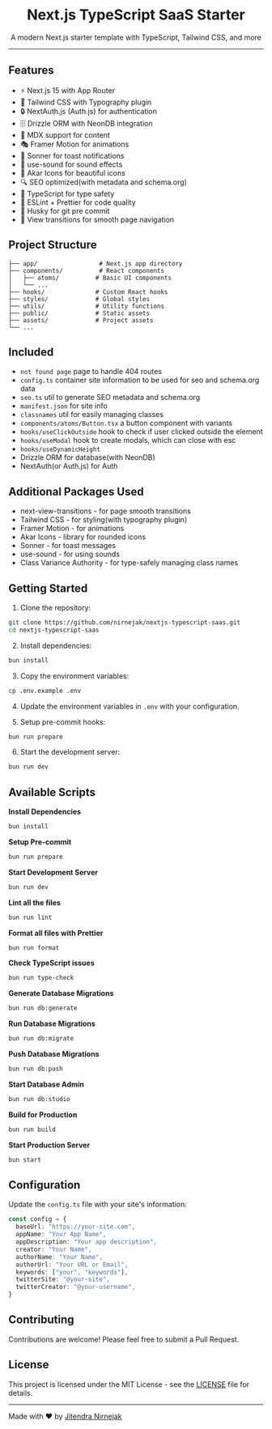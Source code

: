 <h1 align="center">
  Next.js TypeScript SaaS Starter
</h1>

<p align="center">
  A modern Next.js starter template with TypeScript, Tailwind CSS, and more
</p>

---

## Features

- ⚡️ Next.js 15 with App Router
- 🎨 Tailwind CSS with Typography plugin
- 🔒 NextAuth.js (Auth.js) for authentication
- 🗄️ Drizzle ORM with NeonDB integration
- 📝 MDX support for content
- 🎭 Framer Motion for animations
- 🔔 Sonner for toast notifications
- 🎵 use-sound for sound effects
- 🎨 Akar Icons for beautiful icons
- 🔍 SEO optimized(with metadata and schema.org)
- 🎯 TypeScript for type safety
- 🧹 ESLint + Prettier for code quality
- 🐶 Husky for git pre commit
- 🚀 View transitions for smooth page navigation

## Project Structure

```
├── app/                 # Next.js app directory
├── components/          # React components
│   ├── atoms/          # Basic UI components
│   └── ...
├── hooks/              # Custom React hooks
├── styles/             # Global styles
├── utils/              # Utility functions
├── public/             # Static assets
├── assets/             # Project assets
└── ...
```

## Included

- `not found page` page to handle 404 routes
- `config.ts` container site information to be used for seo and schema.org data
- `seo.ts` util to generate SEO metadata and schema.org
- `manifest.json` for site info
- `classnames` util for easily managing classes
- `components/atoms/Button.tsx` a button component with variants
- `hooks/useClickOutside` hook to check if user clicked outside the element
- `hooks/useModal` hook to create modals, which can close with esc
- `hooks/useDynamicHeight`
- Drizzle ORM for database(with NeonDB)
- NextAuth(or Auth.js) for Auth

## Additional Packages Used

- next-view-transitions - for page smooth transitions
- Tailwind CSS - for styling(with typography plugin)
- Framer Motion - for animations
- Akar Icons - library for rounded icons
- Sonner - for toast messages
- use-sound - for using sounds
- Class Variance Authority - for type-safely managing class names

## Getting Started

1. Clone the repository:

```bash
git clone https://github.com/nirnejak/nextjs-typescript-saas.git
cd nextjs-typescript-saas
```

2. Install dependencies:

```bash
bun install
```

3. Copy the environment variables:

```bash
cp .env.example .env
```

4. Update the environment variables in `.env` with your configuration.

5. Setup pre-commit hooks:

```bash
bun run prepare
```

6. Start the development server:

```bash
bun run dev
```

## Available Scripts

**Install Dependencies**

```bash
bun install
```

**Setup Pre-commit**

```bash
bun run prepare
```

**Start Development Server**

```bash
bun run dev
```

**Lint all the files**

```bash
bun run lint
```

**Format all files with Prettier**

```bash
bun run format
```

**Check TypeScript issues**

```bash
bun run type-check
```

**Generate Database Migrations**

```bash
bun run db:generate
```

**Run Database Migrations**

```bash
bun run db:migrate
```

**Push Database Migrations**

```bash
bun run db:push
```

**Start Database Admin**

```bash
bun run db:studio
```

**Build for Production**

```bash
bun run build
```

**Start Production Server**

```bash
bun start
```

## Configuration

Update the `config.ts` file with your site's information:

```typescript
const config = {
  baseUrl: "https://your-site.com",
  appName: "Your App Name",
  appDescription: "Your app description",
  creator: "Your Name",
  authorName: "Your Name",
  authorUrl: "Your URL or Email",
  keywords: ["your", "keywords"],
  twitterSite: "@your-site",
  twitterCreator: "@your-username",
}
```

## Contributing

Contributions are welcome! Please feel free to submit a Pull Request.

## License

This project is licensed under the MIT License - see the [LICENSE](LICENSE) file for details.

---

Made with ❤️ by [Jitendra Nirnejak](https://github.com/nirnejak)
